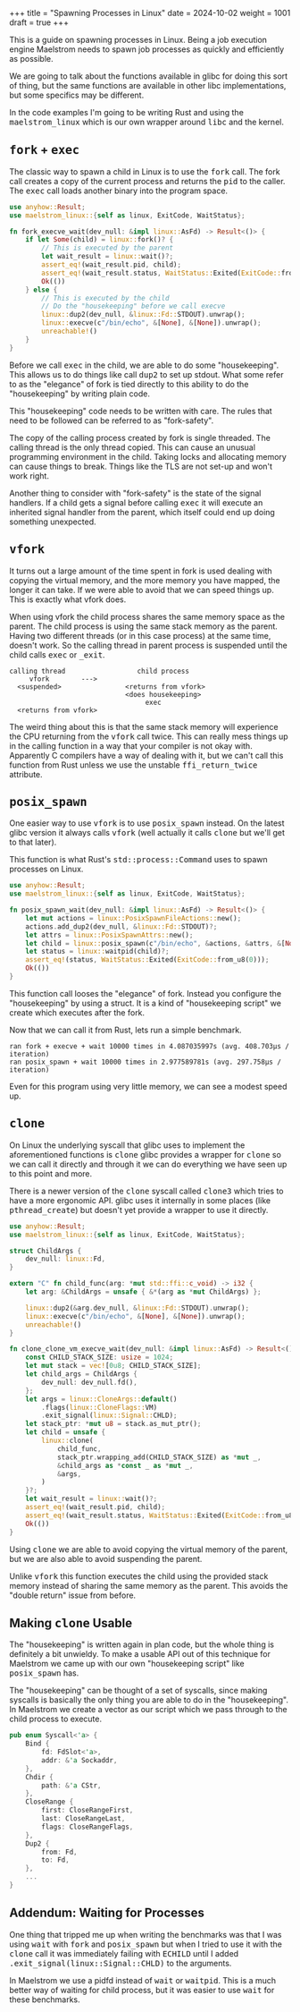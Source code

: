 +++
title = "Spawning Processes in Linux"
date = 2024-10-02
weight = 1001
draft = true
+++

This is a guide on spawning processes in Linux. Being a job execution engine Maelstrom needs to
spawn job processes as quickly and efficiently as possible.

We are going to talk about the functions available in glibc for doing this sort of thing, but the
same functions are available in other libc implementations, but some specifics may be different.

In the code examples I'm going to be writing Rust and using the <tt>maelstrom_linux</tt> which is
our own wrapper around <tt>libc</tt> and the kernel.

## <tt>fork</tt> + <tt>exec</tt>
The classic way to spawn a child in Linux is to use the <tt>fork</tt> call. The fork call creates a
copy of the current process and returns the <tt>pid</tt> to the caller. The <tt>exec</tt> call loads
another binary into the program space.

```rust
use anyhow::Result;
use maelstrom_linux::{self as linux, ExitCode, WaitStatus};

fn fork_execve_wait(dev_null: &impl linux::AsFd) -> Result<()> {
    if let Some(child) = linux::fork()? {
        // This is executed by the parent
        let wait_result = linux::wait()?;
        assert_eq!(wait_result.pid, child);
        assert_eq!(wait_result.status, WaitStatus::Exited(ExitCode::from_u8(0)));
        Ok(())
    } else {
        // This is executed by the child
        // Do the "housekeeping" before we call execve
        linux::dup2(dev_null, &linux::Fd::STDOUT).unwrap();
        linux::execve(c"/bin/echo", &[None], &[None]).unwrap();
        unreachable!()
    }
}
```

Before we call <tt>exec</tt> in the child, we are able to do some "housekeeping". This allows us to
do things like call <tt>dup2</tt> to set up stdout. What some refer to as the "elegance" of fork is
tied directly to this ability to do the "housekeeping" by writing plain code.

This "housekeeping" code needs to be written with care. The rules that need to be followed can be
referred to as "fork-safety".

The copy of the calling process created by fork is single threaded. The calling thread is the only
thread copied. This can cause an unusual programming environment in the child. Taking locks and
allocating memory can cause things to break. Things like the TLS are not set-up and won't work
right.

Another thing to consider with "fork-safety" is the state of the signal handlers. If a child gets a
signal before calling <tt>exec</tt> it will execute an inherited signal handler from the parent,
which itself could end up doing something unexpected.

## <tt>vfork</tt>
It turns out a large amount of the time spent in fork is used dealing with copying the virtual
memory, and the more memory you have mapped, the longer it can take. If we were able to avoid that
we can speed things up. This is exactly what vfork does.

When using vfork the child process shares the same memory space as the parent. The child process is
using the same stack memory as the parent. Having two different threads (or in this case process) at
the same time, doesn't work. So the calling thread in parent process is suspended until the child
calls <tt>exec</tt> or <tt>_exit</tt>.

```
calling thread                  child process    
     vfork        --->                           
  <suspended>                <returns from vfork>
                             <does housekeeping> 
                                  exec           
  <returns from vfork>                           
```

The weird thing about this is that the same stack memory will experience the CPU returning from the
<tt>vfork</tt> call twice. This can really mess things up in the calling function in a way that your
compiler is not okay with. Apparently C compilers have a way of dealing with it, but we can't call
this function from Rust unless we use the unstable <tt>ffi_return_twice</tt> attribute.

## <tt>posix_spawn</tt>
One easier way to use <tt>vfork</tt> is to use <tt>posix_spawn</tt> instead. On the latest glibc
version it always calls <tt>vfork</tt> (well actually it calls <tt>clone</tt> but we'll get to that
later).

This function is what Rust's <tt>std::process::Command</tt> uses to spawn processes on Linux.

```rust
use anyhow::Result;
use maelstrom_linux::{self as linux, ExitCode, WaitStatus};

fn posix_spawn_wait(dev_null: &impl linux::AsFd) -> Result<()> {
    let mut actions = linux::PosixSpawnFileActions::new();
    actions.add_dup2(dev_null, &linux::Fd::STDOUT)?;
    let attrs = linux::PosixSpawnAttrs::new();
    let child = linux::posix_spawn(c"/bin/echo", &actions, &attrs, &[None], &[None])?;
    let status = linux::waitpid(child)?;
    assert_eq!(status, WaitStatus::Exited(ExitCode::from_u8(0)));
    Ok(())
}
```

This function call looses the "elegance" of fork. Instead you configure the "housekeeping" by using
a struct. It is a kind of "housekeeping script" we create which executes after the fork.

Now that we can call it from Rust, lets run a simple benchmark.

```
ran fork + execve + wait 10000 times in 4.087035997s (avg. 408.703µs / iteration)
ran posix_spawn + wait 10000 times in 2.977589781s (avg. 297.758µs / iteration)
```

Even for this program using very little memory, we can see a modest speed up.

## <tt>clone</tt>
On Linux the underlying syscall that glibc uses to implement the aforementioned functions is
<tt>clone</tt> glibc provides a wrapper for <tt>clone</tt> so we can call it directly and through it
we can do everything we have seen up to this point and more.

There is a newer version of the <tt>clone</tt> syscall called <tt>clone3</tt> which tries to have a
more ergonomic API. glibc uses it internally in some places (like <tt>pthread_create</tt>) but
doesn't yet provide a wrapper to use it directly.

```rust
use anyhow::Result;
use maelstrom_linux::{self as linux, ExitCode, WaitStatus};

struct ChildArgs {
    dev_null: linux::Fd,
}

extern "C" fn child_func(arg: *mut std::ffi::c_void) -> i32 {
    let arg: &ChildArgs = unsafe { &*(arg as *mut ChildArgs) };

    linux::dup2(&arg.dev_null, &linux::Fd::STDOUT).unwrap();
    linux::execve(c"/bin/echo", &[None], &[None]).unwrap();
    unreachable!()
}

fn clone_clone_vm_execve_wait(dev_null: &impl linux::AsFd) -> Result<()> {
    const CHILD_STACK_SIZE: usize = 1024;
    let mut stack = vec![0u8; CHILD_STACK_SIZE];
    let child_args = ChildArgs {
        dev_null: dev_null.fd(),
    };
    let args = linux::CloneArgs::default()
        .flags(linux::CloneFlags::VM)
        .exit_signal(linux::Signal::CHLD);
    let stack_ptr: *mut u8 = stack.as_mut_ptr();
    let child = unsafe {
        linux::clone(
            child_func,
            stack_ptr.wrapping_add(CHILD_STACK_SIZE) as *mut _,
            &child_args as *const _ as *mut _,
            &args,
        )
    }?;
    let wait_result = linux::wait()?;
    assert_eq!(wait_result.pid, child);
    assert_eq!(wait_result.status, WaitStatus::Exited(ExitCode::from_u8(0)));
    Ok(())
}
```

Using <tt>clone</tt> we are able to avoid copying the virtual memory of the parent, but we are also
able to avoid suspending the parent.

Unlike <tt>vfork</tt> this function executes the child using the provided stack memory instead of
sharing the same memory as the parent. This avoids the "double return" issue from before.

## Making <tt>clone</tt> Usable

The "housekeeping" is written again in plan code, but the whole thing is definitely a bit unwieldy.
To make a usable API out of this technique for Maelstrom we came up with our own "housekeeping
script" like <tt>posix_spawn</tt> has.

The "housekeeping" can be thought of a set of syscalls, since making syscalls is basically the only
thing you are able to do in the "housekeeping". In Maelstrom we create a vector as our script which
we pass through to the child process to execute.

```rust
pub enum Syscall<'a> {
    Bind {
        fd: FdSlot<'a>,
        addr: &'a Sockaddr,
    },
    Chdir {
        path: &'a CStr,
    },
    CloseRange {
        first: CloseRangeFirst,
        last: CloseRangeLast,
        flags: CloseRangeFlags,
    },
    Dup2 {
        from: Fd,
        to: Fd,
    },
    ...
}
```

## Addendum: Waiting for Processes
One thing that tripped me up when writing the benchmarks was that I was using <tt>wait</tt> with
<tt>fork</tt> and <tt>posix_spawn</tt> but when I tried to use it with the <tt>clone</tt> call it
was immediately failing with <tt>ECHILD</tt> until I added
<tt>.exit_signal(linux::Signal::CHLD)</tt> to the arguments.

In Maelstrom we use a pidfd instead of <tt>wait</tt> or <tt>waitpid</tt>. This is a much better way
of waiting for child process, but it was easier to use <tt>wait</tt> for these benchmarks.


